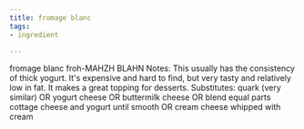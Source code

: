 ```yaml
---
title: fromage blanc
tags:
- ingredient

---
```

fromage blanc froh-MAHZH BLAHN Notes: This usually has the consistency of thick yogurt. It's expensive and hard to find, but very tasty and relatively low in fat. It makes a great topping for desserts. Substitutes: quark (very similar) OR yogurt cheese OR buttermilk cheese OR blend equal parts cottage cheese and yogurt until smooth OR cream cheese whipped with cream
